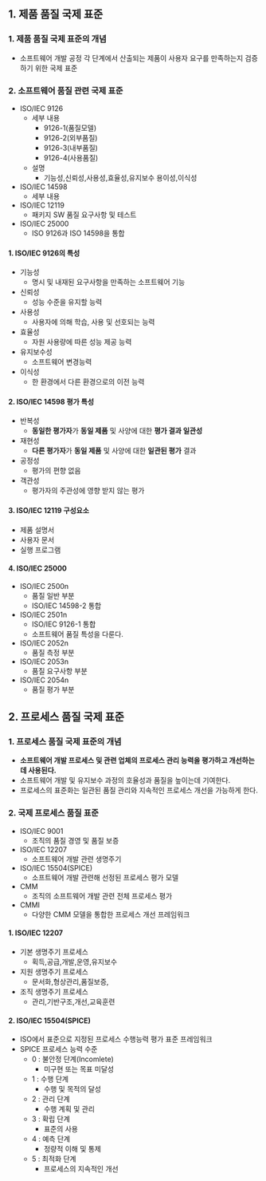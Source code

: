 ## 1. 제품 품질 국제 표준
### 1. 제품 품질 국제 표준의 개념
- 소프트웨어 개발 공정 각 단계에서 산출되는 제품이 사용자 요구를 만족하는지 검증하기 위한 국제 표준

### 2. 소프트웨어 품질 관련 국제 표준
- ISO/IEC 9126
  - 세부 내용
    - 9126-1(품질모델)
    - 9126-2(외부품질)
    - 9126-3(내부품질)
    - 9126-4(사용품질)
  - 설명
    - 기능성,신뢰성,사용성,효율성,유지보수 용이성,이식성
- ISO/IEC 14598
  - 세부 내용
- ISO/IEC 12119
  - 패키지 SW 품질 요구사항 및 테스트
- ISO/IEC 25000
  - ISO 9126과  ISO 14598을 통합

#### 1.  ISO/IEC 9126의 특성
- 기능성
  - 명시 및 내재된 요구사항을 만족하는 소프트웨어 기능
- 신뢰성
  - 성능 수준을 유지할 능력
- 사용성
  - 사용자에 의해 학습, 사용 및 선호되는 능력
- 효율성
  - 자원 사용량에 따른 성능 제공 능력
- 유지보수성
  - 소프트웨어 변경능력
- 이식성
  - 한 환경에서 다른 환경으로의 이전 능력
#### 2. ISO/IEC 14598 평가 특성
- 반복성
  - **동일한 평가자**가 **동일 제품** 및 사양에 대한 **평가 결과 일관성**
- 재현성
  - **다른 평가자**가 **동일 제품** 및 사양에 대한 **일관된 평가** 결과
- 공정성
  - 평가의 편향 없음
- 객관성
  - 평가자의 주관성에 영향 받지 않는 평가

#### 3. ISO/IEC 12119 구성요소
- 제품 설명서
- 사용자 문서
- 실행 프로그램

#### 4. ISO/IEC 25000
- ISO/IEC 2500n
  - 품질 일반 부분
  - ISO/IEC 14598-2 통합
- ISO/IEC 2501n
  - ISO/IEC 9126-1 통합
  - 소프트웨어 품질 특성을 다룬다.
- ISO/IEC 2052n
  - 품질 측정 부분
- ISO/IEC 2053n
  - 품질 요구사항 부분
- ISO/IEC 2054n
  - 품질 평가 부분

## 2. 프로세스 품질 국제 표준
### 1. 프로세스 품질 국제 표준의 개념
- **소프트웨어 개발 프로세스 및 관련 업체의 프로세스 관리 능력을 평가하고 개선하는 데 사용된다.**
- 소프트웨어 개발 및 유지보수 과정의 호율성과 품질을 높이는데 기여한다.
- 프로세스의 표준화는 일관된 품질 관리와 지속적인 프로세스 개선을 가능하게 한다.
### 2. 국제 프로세스 품질 표준
- ISO/IEC 9001
  - 조직의 품질 경영 및 품질 보증
- ISO/IEC 12207
  - 소프트웨어 개발 관련 생명주기
- ISO/IEC 15504(SPICE)
  - 소프트웨어 개발 관련해 선정된 프로세스 평가 모델
- CMM
  - 조직의 소프트웨어 개발 관련 전체 프로세스 평가
- CMMI
  - 다양한 CMM 모델을 통합한 프로세스 개선 프레임워크

#### 1. ISO/IEC 12207
- 기본 생명주기 프로세스
  - 획득,공급,개발,운영,유지보수
- 지원 생명주기 프로세스
  - 문서화,형상관리,품질보증,
- 조직 생명주기 프로세스
  - 관리,기반구조,개선,교육훈련

#### 2. ISO/IEC 15504(SPICE)
- ISO에서 표준으로 지정된 프로세스 수행능력 평가 표준 프레임워크
- SPICE 프로세스 능력 수준
  - 0 : 불안정 단계(Incomlete)
    - 미구현 또는 목표 미달성
  - 1 : 수행 단계
    - 수행 및 목적의 달성
  - 2 : 관리 단계
    - 수행 계획 및 관리
  - 3 : 확립 단계
    - 표준의 사용
  - 4 : 예측 단계
    - 정량적 이해 및 통제
  - 5 : 최적화 단계
    - 프로세스의 지속적인 개선
  